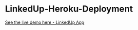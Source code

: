 # LinkedUp-Heroku-Deployment


[See the live demo here - LinkedUp App](https://linkedupapp.herokuapp.com)
